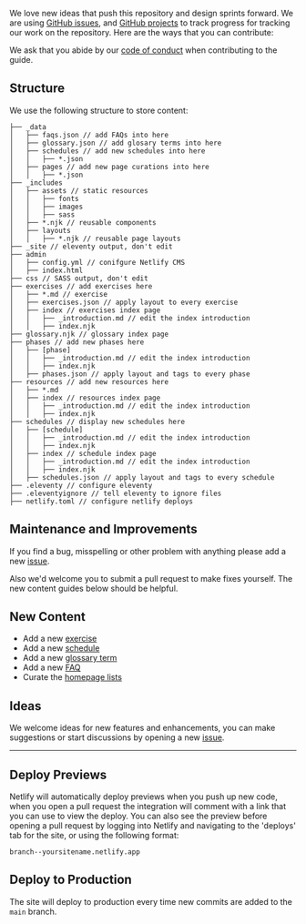 We love new ideas that push this repository and design sprints forward. We are
using [GitHub issues][issues], and [GitHub projects][project] to track progress
for tracking our work on the repository. Here are the ways that you can contribute:

[issues]: https://github.com/thoughtbot/design-sprint-guide/issues/
[project]: https://github.com/orgs/thoughtbot/projects/9/views/1

We ask that you abide by our [code of conduct](https://thoughtbot.com/open-source-code-of-conduct)
when contributing to the guide.

## Structure

We use the following structure to store content:

```
├── _data
│   ├── faqs.json // add FAQs into here
│   ├── glossary.json // add glosary terms into here
│   ├── schedules // add new schedules into here
│   │   ├── *.json
│   ├── pages // add new page curations into here
│   │   ├── *.json
├── _includes
│   ├── assets // static resources
│   │   ├── fonts
│   │   ├── images
│   │   ├── sass
│   ├── *.njk // reusable components
│   ├── layouts
│   │   ├── *.njk // reusable page layouts
├── _site // eleventy output, don't edit
├── admin
│   ├── config.yml // conifgure Netlify CMS
│   ├── index.html
├── css // SASS output, don't edit
├── exercises // add exercises here
│   ├── *.md // exercise
│   ├── exercises.json // apply layout to every exercise
│   ├── index // exercises index page
│   │   ├── _introduction.md // edit the index introduction
│   │   ├── index.njk
├── glossary.njk // glossary index page
├── phases // add new phases here
│   ├── [phase]
│   │   ├── _introduction.md // edit the index introduction
│   │   ├── index.njk
│   ├── phases.json // apply layout and tags to every phase
├── resources // add new resources here
│   ├── *.md
│   ├── index // resources index page
│   │   ├── _introduction.md // edit the index introduction
│   │   ├── index.njk
├── schedules // display new schedules here
│   ├── [schedule]
│   │   ├── _introduction.md // edit the index introduction
│   │   ├── index.njk
│   ├── index // schedule index page
│   │   ├── _introduction.md // edit the index introduction
│   │   ├── index.njk
│   ├── schedules.json // apply layout and tags to every schedule
├── .eleventy // configure eleventy
├── .eleventyignore // tell eleventy to ignore files
├── netlify.toml // configure netlify deploys
```

## Maintenance and Improvements

If you find a bug, misspelling or other problem with anything please add
a new [issue](https://github.com/thoughtbot/design-sprint-guide/issues/new).

Also we'd welcome you to submit a pull request to make fixes yourself. The
new content guides below should be helpful.

## New Content

- Add a new [exercise](https://github.com/thoughtbot/design-sprint-guide/blob/main/DOCS/adding-exercises.md)
- Add a new [schedule](https://github.com/thoughtbot/design-sprint-guide/blob/main/DOCS/adding-schedules.md)
- Add a new [glossary term](https://github.com/thoughtbot/design-sprint-guide/blob/main/DOCS/adding-glossary.md)
- Add a new [FAQ](https://github.com/thoughtbot/design-sprint-guide/blob/main/DOCS/adding-faq.md)
- Curate the [homepage lists](https://github.com/thoughtbot/design-sprint-guide/blob/main/DOCS/curating-lists.md)

## Ideas

We welcome ideas for new features and enhancements, you can make suggestions or
start discussions by opening a new
[issue](https://github.com/thoughtbot/design-sprint-guide/issues/new).

---

## Deploy Previews

Netlify will automatically deploy previews when you push up new code, when you
open a pull request the integration will comment with a link that you can use
to view the deploy. You can also see the preview before opening a pull request
by logging into Netlify and navigating to the 'deploys' tab for the site, or
using the following format:

```
branch--yoursitename.netlify.app
```

## Deploy to Production

The site will deploy to production every time new commits are added to the `main` branch.
